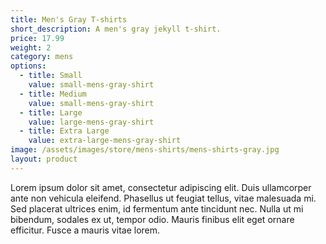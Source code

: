```yaml
---
title: Men's Gray T-shirts
short_description: A men's gray jekyll t-shirt.
price: 17.99
weight: 2
category: mens
options:
  - title: Small
    value: small-mens-gray-shirt
  - title: Medium
    value: small-mens-gray-shirt
  - title: Large
    value: large-mens-gray-shirt
  - title: Extra Large
    value: extra-large-mens-gray-shirt
image: /assets/images/store/mens-shirts/mens-shirts-gray.jpg
layout: product
---
```

Lorem ipsum dolor sit amet, consectetur adipiscing elit. Duis ullamcorper ante non vehicula eleifend.
Phasellus ut feugiat tellus, vitae malesuada mi. Sed placerat ultrices enim, id fermentum ante tincidunt nec.
Nulla ut mi bibendum, sodales ex ut, tempor odio. Mauris finibus elit eget ornare efficitur. Fusce a mauris vitae lorem.




<!-- <button
    class="snipcart-add-item"
    data-item-id="2"
    data-item-name="Bacon"
    data-item-price="3.00"
    data-item-weight="20"
    data-item-url="http://myapp.com/products/bacon"
    data-item-description="Some fresh bacon">
    Buy bacon
</button> -->
